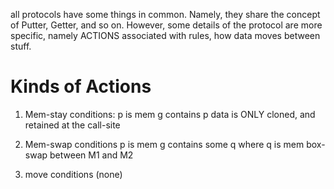 all protocols have some things in common. Namely, they share the concept
of Putter, Getter, and so on. However, some details of the protocol are more specific,
namely ACTIONS associated with rules, how data moves between stuff.


# Kinds of Actions

1. Mem-stay
	conditions:
		p is mem
		g contains p
	data is ONLY cloned, and retained at the call-site

2. Mem-swap
	conditions
		p is mem
		g contains some q where q is mem
	box-swap between M1 and M2

3. move
	conditions
		(none)
